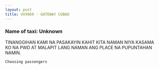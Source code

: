 ```yaml
---
layout: post
title: UVX969 - GATEWAY CUBAO 
---
```


### Name of taxi: Unknown

TINANGGIHAN KAMI NA PASAKAYIN KAHIT KITA NAMAN NIYA KASAMA KO NA PWD AT MALAPIT LANG NAMAN ANG PLACE NA PUPUNTAHAN NAMIN.

```Choosing passengers```
